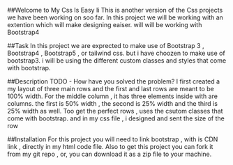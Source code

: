 ##Welcome to My Css Is Easy Ii
This is another version of the Css projects we have been working on soo far. In this project we will be working with an extention which will make designing eaiser. will will be working with Bootstrap4

##Task
In this project we are exprected to make use of Bootstrap 3 , Bootstrap4 , Bootstrap5 , or tailwind css. but i have choozen to make use of bootstrap3. i will be using the different custom classes and styles that come with bootstrap.

##Description
TODO - How have you solved the problem? I first created a my layout of three main rows and the first and last rows are meant to be 100% width. For the middle column , it has three elements inside with are columns. the first is 50% width , the second is 25% width and the third is 25% width as well. Too get the perfect rows , uses the csutom classes that come with bootstrap. and in my css file , i designed and sent the size of the row

##Installation
For this project you will need to link bootstrap , with is CDN link , directly in my html code file. Also to get this project you can fork it from my git repo , or, you can download it as a zip file to your machine.